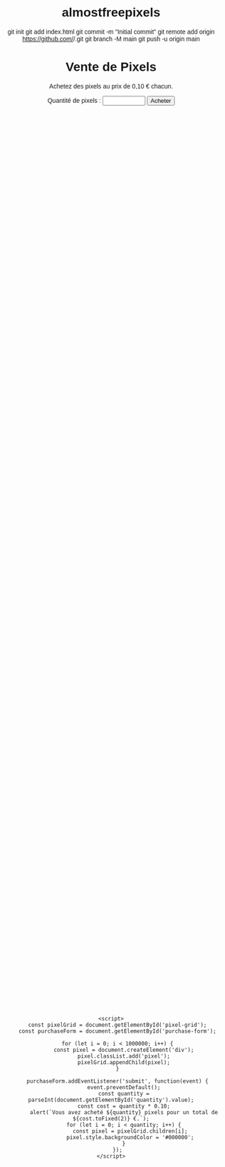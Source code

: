 # almostfreepixels
git init
git add index.html
git commit -m "Initial commit"
git remote add origin https://github.com/<elcocoricoo>/<almostfreepixels>.git
git branch -M main
git push -u origin main
<!DOCTYPE html>
<html lang="fr">
<head>
    <meta charset="UTF-8">
    <meta name="viewport" content="width=device-width, initial-scale=1.0">
    <title>Vente de Pixels</title>
    <style>
        body {
            font-family: Arial, sans-serif;
            text-align: center;
        }
        .container {
            width: 1000px;
            margin: 0 auto;
        }
        #pixel-grid {
            display: grid;
            grid-template-columns: repeat(1000, 1px);
            grid-template-rows: repeat(1000, 1px);
            gap: 1px;
            margin: 20px 0;
        }
        .pixel {
            width: 1px;
            height: 1px;
            background-color: #e0e0e0;
        }
    </style>
</head>
<body>
    <h1>Vente de Pixels</h1>
    <p>Achetez des pixels au prix de 0,10 € chacun.</p>
    <form id="purchase-form">
        <label for="quantity">Quantité de pixels :</label>
        <input type="number" id="quantity" name="quantity" min="1" max="1000000" required>
        <button type="submit">Acheter</button>
    </form>
    <div class="container">
        <div id="pixel-grid"></div>
    </div>

    <script>
        const pixelGrid = document.getElementById('pixel-grid');
        const purchaseForm = document.getElementById('purchase-form');

        for (let i = 0; i < 1000000; i++) {
            const pixel = document.createElement('div');
            pixel.classList.add('pixel');
            pixelGrid.appendChild(pixel);
        }

        purchaseForm.addEventListener('submit', function(event) {
            event.preventDefault();
            const quantity = parseInt(document.getElementById('quantity').value);
            const cost = quantity * 0.10;
            alert(`Vous avez acheté ${quantity} pixels pour un total de ${cost.toFixed(2)} €.`);
            for (let i = 0; i < quantity; i++) {
                const pixel = pixelGrid.children[i];
                pixel.style.backgroundColor = '#000000';
            }
        });
    </script>
</body>
</html>
